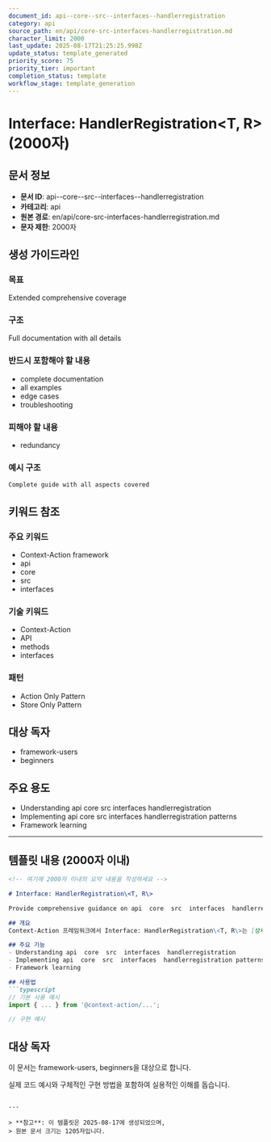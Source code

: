 ```yaml
---
document_id: api--core--src--interfaces--handlerregistration
category: api
source_path: en/api/core-src-interfaces-handlerregistration.md
character_limit: 2000
last_update: 2025-08-17T21:25:25.998Z
update_status: template_generated
priority_score: 75
priority_tier: important
completion_status: template
workflow_stage: template_generation
---
```


# Interface: HandlerRegistration\<T, R\> (2000자)

## 문서 정보
- **문서 ID**: api--core--src--interfaces--handlerregistration
- **카테고리**: api
- **원본 경로**: en/api/core-src-interfaces-handlerregistration.md
- **문자 제한**: 2000자

## 생성 가이드라인

### 목표
Extended comprehensive coverage

### 구조
Full documentation with all details

### 반드시 포함해야 할 내용
- complete documentation
- all examples
- edge cases
- troubleshooting

### 피해야 할 내용  
- redundancy

### 예시 구조
```
Complete guide with all aspects covered
```

## 키워드 참조

### 주요 키워드
- Context-Action framework
- api
- core
- src
- interfaces

### 기술 키워드
- Context-Action
- API
- methods
- interfaces

### 패턴
- Action Only Pattern
- Store Only Pattern

## 대상 독자
- framework-users
- beginners

## 주요 용도
- Understanding api  core  src  interfaces  handlerregistration
- Implementing api  core  src  interfaces  handlerregistration patterns
- Framework learning

---

## 템플릿 내용 (2000자 이내)

```markdown
<!-- 여기에 2000자 이내의 요약 내용을 작성하세요 -->

# Interface: HandlerRegistration\<T, R\>

Provide comprehensive guidance on api  core  src  interfaces  handlerregistration

## 개요
Context-Action 프레임워크에서 Interface: HandlerRegistration\<T, R\>는 [상세 설명]의 역할을 담당합니다.

## 주요 기능
- Understanding api  core  src  interfaces  handlerregistration
- Implementing api  core  src  interfaces  handlerregistration patterns
- Framework learning

## 사용법
```typescript
// 기본 사용 예시
import { ... } from '@context-action/...';

// 구현 예시
```

## 대상 독자
이 문서는 framework-users, beginners을 대상으로 합니다.

실제 코드 예시와 구체적인 구현 방법을 포함하여 실용적인 이해를 돕습니다.
```

---

> **참고**: 이 템플릿은 2025-08-17에 생성되었으며, 
> 원본 문서 크기는 1205자입니다.
